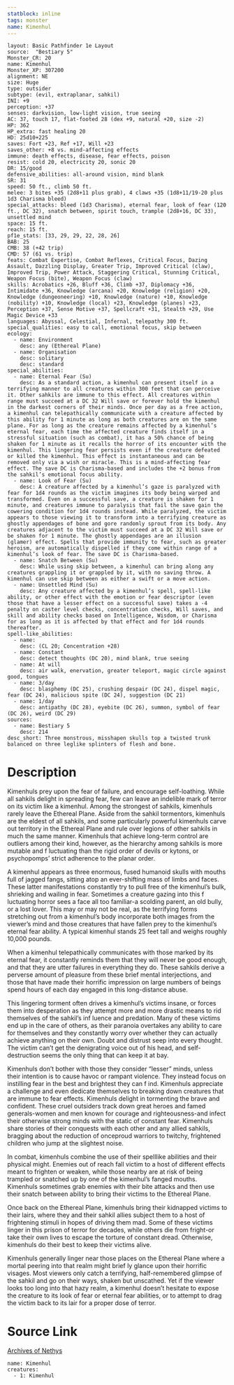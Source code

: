 ```yaml
---
statblock: inline
tags: monster
name: Kimenhul
---
```

```statblock
layout: Basic Pathfinder 1e Layout
source:  "Bestiary 5"
Monster_CR: 20
name: Kimenhul
Monster_XP: 307200
alignment: NE
size: Huge
type: outsider
subtype: (evil, extraplanar, sahkil)
INI: +9
perception: +37
senses: darkvision, low-light vision, true seeing
AC: 37, touch 17, flat-footed 28 (dex +9, natural +20, size -2)
HP: 362
HP_extra: fast healing 20
HD: 25d10+225
saves: Fort +23, Ref +17, Will +23
saves_other: +8 vs. mind-affecting effects
immune: death effects, disease, fear effects, poison
resist: cold 20, electricity 20, sonic 20
DR: 15/good
defensive_abilities: all-around vision, mind blank
SR: 31
speed: 50 ft., climb 50 ft.
melee: 3 bites +35 (2d8+11 plus grab), 4 claws +35 (1d8+11/19-20 plus 1d3 Charisma bleed)
special_attacks: bleed (1d3 Charisma), eternal fear, look of fear (120 ft., DC 32), snatch between, spirit touch, trample (2d8+16, DC 33), unsettled mind
space: 15 ft.
reach: 15 ft.
pf1e_stats: [33, 29, 29, 22, 28, 26]
BAB: 25
CMB: 38 (+42 trip)
CMD: 57 (61 vs. trip)
feats: Combat Expertise, Combat Reflexes, Critical Focus, Dazing Assault, Dazzling Display, Greater Trip, Improved Critical (claw), Improved Trip, Power Attack, Staggering Critical, Stunning Critical, Weapon Focus (bite), Weapon Focus (claw)
skills: Acrobatics +26, Bluff +36, Climb +37, Diplomacy +36, Intimidate +36, Knowledge (arcana) +20, Knowledge (religion) +20, Knowledge (dungeoneering) +10, Knowledge (nature) +10, Knowledge (nobility) +10, Knowledge (local) +23, Knowledge (planes) +23, Perception +37, Sense Motive +37, Spellcraft +31, Stealth +29, Use Magic Device +33
languages: Abyssal, Celestial, Infernal, telepathy 300 ft.
special_qualities: easy to call, emotional focus, skip between
ecology:
  - name: Environment
    desc: any (Ethereal Plane)
  - name: Organisation
    desc: solitary
    desc: standard
special_abilities:
  - name: Eternal Fear (Su)
    desc: As a standard action, a kimenhul can present itself in a terrifying manner to all creatures within 300 feet that can perceive it. Other sahkils are immune to this effect. All creatures within range must succeed at a DC 32 Will save or forever hold the kimenhul in the darkest corners of their minds. Once per day as a free action, a kimenhul can telepathically communicate with a creature affected by this ability for 1 minute as long as both creatures are on the same plane. For as long as the creature remains affected by a kimenhul’s eternal fear, each time the affected creature finds itself in a stressful situation (such as combat), it has a 50% chance of being shaken for 1 minute as it recalls the horror of its encounter with the kimenhul. This lingering fear persists even if the creature defeated or killed the kimenhul. This effect is instantaneous and can be removed only via a wish or miracle. This is a mind-affecting fear effect. The save DC is Charisma-based and includes the +2 bonus from the sahkil’s emotional focus ability.
  - name: Look of Fear (Su)
    desc: A creature affected by a kimenhul’s gaze is paralyzed with fear for 1d4 rounds as the victim imagines its body being warped and transformed. Even on a successful save, a creature is shaken for 1 minute, and creatures immune to paralysis that fail the save gain the cowering condition for 1d4 rounds instead. While paralyzed, the victim appears to those viewing it to transform into a terrifying creature as ghostly appendages of bone and gore randomly sprout from its body. Any creatures adjacent to the victim must succeed at a DC 32 Will save or be shaken for 1 minute. The ghostly appendages are an illusion (glamer) effect. Spells that provide immunity to fear, such as greater heroism, are automatically dispelled if they come within range of a kimenhul’s look of fear. The save DC is Charisma-based.
  - name: Snatch Between (Su)
    desc: While using skip between, a kimenhul can bring along any creatures grappling it or grappled by it, with no saving throw. A kimenhul can use skip between as either a swift or a move action.
  - name: Unsettled Mind (Su)
    desc: Any creature affected by a kimenhul’s spell, spell-like ability, or other effect with the emotion or fear descriptor (even those that have a lesser effect on a successful save) takes a -4 penalty on caster level checks, concentration checks, Will saves, and skill and ability checks based on Intelligence, Wisdom, or Charisma for as long as it is affected by that effect and for 1d4 rounds thereafter.
spell-like_abilities:
  - name:
    desc: (CL 20; Concentration +28)
  - name: Constant
    desc: detect thoughts (DC 20), mind blank, true seeing
  - name: At will
    desc: air walk, enervation, greater teleport, magic circle against good, tongues
  - name: 3/day
    desc: blasphemy (DC 25), crushing despair (DC 24), dispel magic, fear (DC 24), malicious spite (DC 24), suggestion (DC 21)
  - name: 1/day
    desc: antipathy (DC 28), eyebite (DC 26), summon, symbol of fear (DC 26), weird (DC 29)
sources:
  - name: Bestiary 5
    desc: 214
desc_short: Three monstrous, misshapen skulls top a twisted trunk balanced on three leglike splinters of flesh and bone.
```
# Description
Kimenhuls prey upon the fear of failure, and encourage self-loathing. While all sahkils delight in spreading fear, few can leave an indelible mark of terror on its victim like a kimenhul. Among the strongest of sahkils, kimenhuls rarely leave the Ethereal Plane. Aside from the sahkil tormentors, kimenhuls are the eldest of all sahkils, and some particularly powerful kimenhuls carve out territory in the Ethereal Plane and rule over legions of other sahkils in much the same manner. Kimenhuls that achieve long-term control are outliers among their kind, however, as the hierarchy among sahkils is more mutable and f luctuating than the rigid order of devils or kytons, or psychopomps’ strict adherence to the planar order.

 A kimenhul appears as three enormous, fused humanoid skulls with mouths full of jagged fangs, sitting atop an ever-shifting mass of limbs and faces. These latter manifestations constantly try to pull free of the kimenhul’s bulk, shrieking and wailing in fear. Sometimes a creature gazing into this f luctuating horror sees a face all too familiar-a scolding parent, an old bully, or a lost lover. This may or may not be real, as the terrifying forms stretching out from a kimenhul’s body incorporate both images from the viewer’s mind and those creatures that have fallen prey to the kimenhul’s eternal fear ability. A typical kimenhul stands 25 feet tall and weighs roughly 10,000 pounds.

 When a kimenhul telepathically communicates with those marked by its eternal fear, it constantly reminds them that they will never be good enough, and that they are utter failures in everything they do. These sahkils derive a perverse amount of pleasure from these brief mental interjections, and those that have made their horrific impression on large numbers of beings spend hours of each day engaged in this long-distance abuse.

 This lingering torment often drives a kimenhul’s victims insane, or forces them into desperation as they attempt more and more drastic means to rid themselves of the sahkil’s inf luence and predation. Many of these victims end up in the care of others, as their paranoia overtakes any ability to care for themselves and they constantly worry over whether they can actually achieve anything on their own. Doubt and distrust seep into every thought. The victim can’t get the denigrating voice out of his head, and self-destruction seems the only thing that can keep it at bay.

 Kimenhuls don’t bother with those they consider “lesser” minds, unless their intention is to cause havoc or rampant violence. They instead focus on instilling fear in the best and brightest they can f ind. Kimenhuls appreciate a challenge and even dedicate themselves to breaking down creatures that are immune to fear effects. Kimenhuls delight in tormenting the brave and confident. These cruel outsiders track down great heroes and famed generals-women and men known for courage and righteousness-and infect their otherwise strong minds with the static of constant fear. Kimenhuls share stories of their conquests with each other and any allied sahkils, bragging about the reduction of onceproud warriors to twitchy, frightened children who jump at the slightest noise.

 In combat, kimenhuls combine the use of their spelllike abilities and their physical might. Enemies out of reach fall victim to a host of different effects meant to frighten or weaken, while those nearby are at risk of being trampled or snatched up by one of the kimenhul’s fanged mouths. Kimenhuls sometimes grab enemies with their bite attacks and then use their snatch between ability to bring their victims to the Ethereal Plane.

 Once back on the Ethereal Plane, kimenhuls bring their kidnapped victims to their lairs, where they and their sahkil allies subject them to a host of frightening stimuli in hopes of driving them mad. Some of these victims linger in this prison of terror for decades, while others die from fright-or take their own lives to escape the torture of constant dread. Otherwise, kimenhuls do their best to keep their victims alive.

 Kimenhuls generally linger near those places on the Ethereal Plane where a mortal peering into that realm might brief ly glance upon their horrific visages. Most viewers only catch a terrifying, half-remembered glimpse of the sahkil and go on their ways, shaken but unscathed. Yet if the viewer looks too long into that hazy realm, a kimenhul doesn’t hesitate to expose the creature to its look of fear or eternal fear abilities, or to attempt to drag the victim back to its lair for a proper dose of terror.
# Source Link
[Archives of Nethys](https://aonprd.com/MonsterDisplay.aspx?ItemName=Kimenhul)
```encounter-table
name: Kimenhul
creatures:
  - 1: Kimenhul
```
